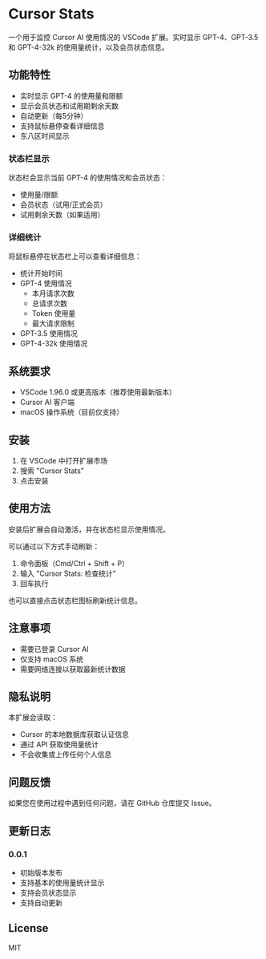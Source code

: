 # Cursor Stats

一个用于监控 Cursor AI 使用情况的 VSCode 扩展。实时显示 GPT-4、GPT-3.5 和 GPT-4-32k 的使用量统计，以及会员状态信息。

## 功能特性

- 实时显示 GPT-4 的使用量和限额
- 显示会员状态和试用期剩余天数
- 自动更新（每5分钟）
- 支持鼠标悬停查看详细信息
- 东八区时间显示

### 状态栏显示
状态栏会显示当前 GPT-4 的使用情况和会员状态：
- 使用量/限额
- 会员状态（试用/正式会员）
- 试用剩余天数（如果适用）

### 详细统计
将鼠标悬停在状态栏上可以查看详细信息：
- 统计开始时间
- GPT-4 使用情况
  - 本月请求次数
  - 总请求次数
  - Token 使用量
  - 最大请求限制
- GPT-3.5 使用情况
- GPT-4-32k 使用情况

## 系统要求

- VSCode 1.96.0 或更高版本（推荐使用最新版本）
- Cursor AI 客户端
- macOS 操作系统（目前仅支持）

## 安装

1. 在 VSCode 中打开扩展市场
2. 搜索 "Cursor Stats"
3. 点击安装

## 使用方法

安装后扩展会自动激活，并在状态栏显示使用情况。

可以通过以下方式手动刷新：
1. 命令面板（Cmd/Ctrl + Shift + P）
2. 输入 "Cursor Stats: 检查统计"
3. 回车执行

也可以直接点击状态栏图标刷新统计信息。

## 注意事项

- 需要已登录 Cursor AI
- 仅支持 macOS 系统
- 需要网络连接以获取最新统计数据

## 隐私说明

本扩展会读取：
- Cursor 的本地数据库获取认证信息
- 通过 API 获取使用量统计
- 不会收集或上传任何个人信息

## 问题反馈

如果您在使用过程中遇到任何问题，请在 GitHub 仓库提交 Issue。

## 更新日志

### 0.0.1
- 初始版本发布
- 支持基本的使用量统计显示
- 支持会员状态显示
- 支持自动更新

## License

MIT
